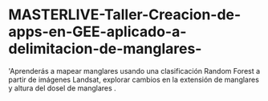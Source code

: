 # MASTERLIVE-Taller-Creacion-de-apps-en-GEE-aplicado-a-delimitacion-de-manglares-
'Aprenderás a  mapear  manglares usando una clasificación Random Forest a partir de imágenes Landsat,  explorar cambios en la extensión de manglares y altura del dosel de manglares .
